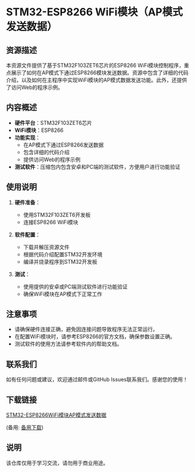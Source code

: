 # STM32-ESP8266 WiFi模块（AP模式发送数据）

## 资源描述

本资源文件提供了基于STM32F103ZET6芯片的ESP8266 WiFi模块控制程序，重点展示了如何在AP模式下通过ESP8266模块发送数据。资源中包含了详细的代码介绍，以及如何在主程序中实现WiFi模块的AP模式数据发送功能。此外，还提供了访问Web的程序示例。

## 内容概述

- **硬件平台**：STM32F103ZET6芯片
- **WiFi模块**：ESP8266
- **功能实现**：
  - 在AP模式下通过ESP8266发送数据
  - 包含详细的代码介绍
  - 提供访问Web的程序示例
- **测试软件**：压缩包内包含安卓和PC端的测试软件，方便用户进行功能验证

## 使用说明

1. **硬件准备**：
   - 使用STM32F103ZET6开发板
   - 连接ESP8266 WiFi模块

2. **软件配置**：
   - 下载并解压资源文件
   - 根据代码介绍配置STM32开发环境
   - 编译并烧录程序到STM32开发板

3. **测试**：
   - 使用提供的安卓或PC端测试软件进行功能验证
   - 确保WiFi模块在AP模式下正常工作

## 注意事项

- 请确保硬件连接正确，避免因连接问题导致程序无法正常运行。
- 在配置WiFi模块时，请参考ESP8266的官方文档，确保参数设置正确。
- 测试软件的使用方法请参考软件内的帮助文档。

## 联系我们

如有任何问题或建议，欢迎通过邮件或GitHub Issues联系我们。感谢您的使用！

## 下载链接
[STM32-ESP8266WiFi模块AP模式发送数据](https://pan.quark.cn/s/291cbe2a0e5b) 

(备用: [备用下载](https://pan.baidu.com/s/12zFihGF792lFKcyqfnc4tQ?pwd=1234))

## 说明

该仓库仅用于学习交流，请勿用于商业用途。
